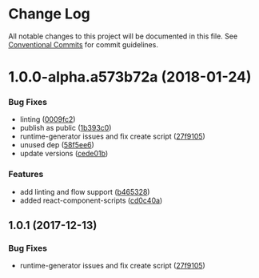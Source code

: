 # Change Log

All notable changes to this project will be documented in this file.
See [Conventional Commits](https://conventionalcommits.org) for commit guidelines.

<a name="1.0.0-alpha.a573b72a"></a>

# 1.0.0-alpha.a573b72a (2018-01-24)

### Bug Fixes

* linting ([0009fc2](https://github.com/jameslnewell/tradie-v4/commit/0009fc2))
* publish as public ([1b393c0](https://github.com/jameslnewell/tradie-v4/commit/1b393c0))
* runtime-generator issues and fix create script ([27f9105](https://github.com/jameslnewell/tradie-v4/commit/27f9105))
* unused dep ([58f5ee6](https://github.com/jameslnewell/tradie-v4/commit/58f5ee6))
* update versions ([cede01b](https://github.com/jameslnewell/tradie-v4/commit/cede01b))

### Features

* add linting and flow support ([b465328](https://github.com/jameslnewell/tradie-v4/commit/b465328))
* added react-component-scripts ([cd0c40a](https://github.com/jameslnewell/tradie-v4/commit/cd0c40a))

<a name="1.0.1"></a>

## 1.0.1 (2017-12-13)

### Bug Fixes

* runtime-generator issues and fix create script ([27f9105](https://github.com/jameslnewell/tradie-v4/commit/27f9105))
